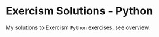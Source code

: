 # Exercism Solutions - Python

My solutions to Exercism `Python` exercises, see [overview](https://exercism.org/tracks/python).
